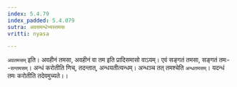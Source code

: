```yaml
---
index: 5.4.79
index_padded: 5.4.079
sutra: अवसमन्धेभ्यस्तमसः
vritti: nyasa

---
```

`अवतमसम्` इति। अवहीनं तमसा, अवहीनं वा तम इति प्रादिसमासो वाऽयम्। एवं सङ्गतं तमसा, सङ्गतं तमः--`सन्तमसम्`। अन्धं करोतीति णिच्, तदन्तात्, अन्धयतीत्यन्धम्। अन्धञ्च तत् तमश्चेति `अन्धतमसम्`। यदन्धं तमः करोतीति तदेवमुच्यते।।